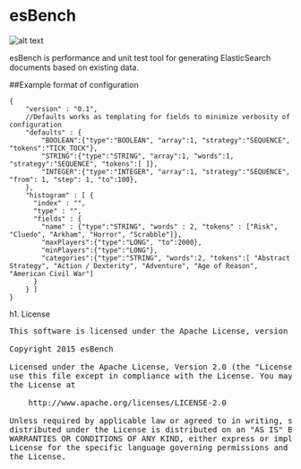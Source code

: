 # esBench

![alt text](https://travis-ci.org/kucera-jan-cz/esBench.svg?branch=master "Logo Title Text 1")

esBench is performance and unit test tool for generating ElasticSearch documents based on existing data. 

##Example format of configuration
```
{
    "version" : "0.1",
    //Defaults works as templating for fields to minimize verbosity of configuration
    "defaults" : {
        "BOOLEAN":{"type":"BOOLEAN", "array":1, "strategy":"SEQUENCE", "tokens":"TICK_TOCK"},
        "STRING":{"type":"STRING", "array":1, "words":1, "strategy":"SEQUENCE", "tokens":[ ]},
        "INTEGER":{"type":"INTEGER", "array":1, "strategy":"SEQUENCE", "from": 1, "step": 1, "to":100},
    },
    "histogram" : [ {
      "index" : "",
      "type" : "",
      "fields" : {
        "name" : {"type":"STRING", "words" : 2, "tokens" : ["Risk", "Cluedo", "Arkham", "Horror", "Scrabble"]},
        "maxPlayers":{"type":"LONG", "to":2000},
        "minPlayers":{"type":"LONG"},
        "categories":{"type":"STRING", "words":2, "tokens":[ "Abstract Strategy", "Action / Dexterity", "Adventure", "Age of Reason", "American Civil War"]
      }
    } ]
}
```
h1. License

<pre>
This software is licensed under the Apache License, version 2 ("ALv2"), quoted below.

Copyright 2015 esBench <https://github.com/kucera-jan-cz/esBench/wiki>

Licensed under the Apache License, Version 2.0 (the "License"); you may not
use this file except in compliance with the License. You may obtain a copy of
the License at

    http://www.apache.org/licenses/LICENSE-2.0

Unless required by applicable law or agreed to in writing, software
distributed under the License is distributed on an "AS IS" BASIS, WITHOUT
WARRANTIES OR CONDITIONS OF ANY KIND, either express or implied. See the
License for the specific language governing permissions and limitations under
the License.
</pre>
